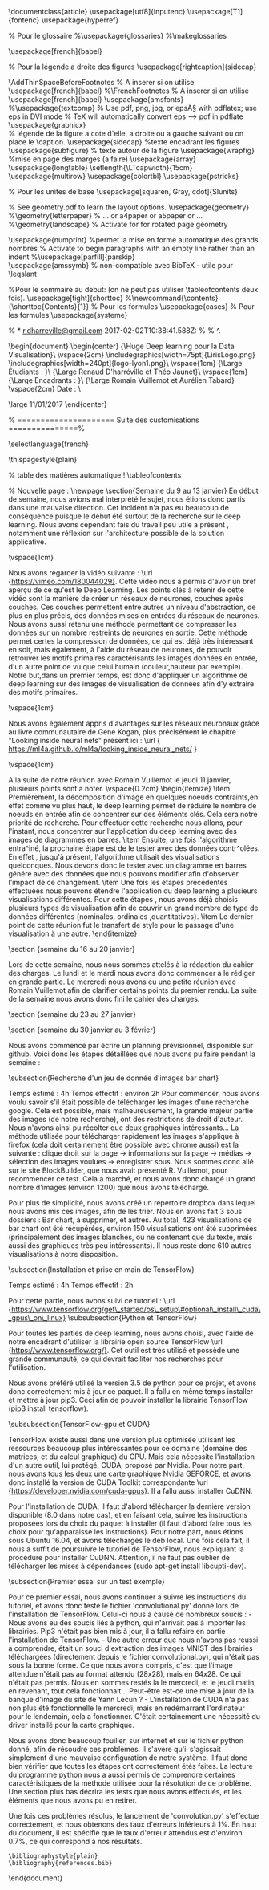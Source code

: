 \documentclass{article}
\usepackage[utf8]{inputenc}
\usepackage[T1]{fontenc}
\usepackage{hyperref}

% Pour le glossaire
%\usepackage{glossaries}
%\makeglossaries

\usepackage[french]{babel}

% Pour la légende a droite des figures
\usepackage[rightcaption]{sidecap}

\AddThinSpaceBeforeFootnotes % A  inserer si on utilise \usepackage[french]{babel}
%\FrenchFootnotes % A  inserer si on utilise \usepackage[french]{babel}
\usepackage{amsfonts}
%\usepackage{textcomp}
% Use pdf, png, jpg, or epsÂ§ with pdflatex; use eps in DVI mode
% TeX will automatically convert eps --> pdf in pdflate
\usepackage{graphicx}	
% légende de la figure a cote d'elle, a droite ou a gauche suivant ou on place le \caption.
\usepackage{sidecap}
%texte encadrant les figures
\usepackage{subfigure}
% texte autour de la figure
\usepackage{wrapfig}
%mise en page des marges (a  faire)
\usepackage{array}
\usepackage{longtable}
\setlength{\LTcapwidth}{15cm}
\usepackage{multirow}
\usepackage{colortbl}
\usepackage{pstricks}

% Pour les unites de base
\usepackage[squaren, Gray, cdot]{SIunits}

% See geometry.pdf to learn the layout options.
\usepackage{geometry}
%\geometry{letterpaper}                   		% ... or a4paper or a5paper or ... 
%\geometry{landscape}                		% Activate for for rotated page geometry

\usepackage{numprint} %permet la mise en forme automatique des grands nombres
% Activate to begin paragraphs with an empty line rather than an indent
%\usepackage[parfill]{parskip}    				
\usepackage{amssymb} % non-compatible avec BibTeX - utile pour \leqslant

%Pour le sommaire au debut: (on ne peut pas utiliser \tableofcontents deux fois).
\usepackage[tight]{shorttoc}
%\newcommand{\contents}{\shorttoc{Contents}{1}}
% Pour les formules
\usepackage{cases}
% Pour les formules
\usepackage{systeme}


% * <r.dharreville@gmail.com> 2017-02-02T10:38:41.588Z:
%
% ^.



\begin{document}
\begin{center}
{\Huge Deep learning pour la Data Visualisation}\\
\vspace{2cm}
\includegraphics[width=75pt]{LirisLogo.png}
\includegraphics[width=240pt]{logo-lyon1.png}\\
\vspace{1cm}
{\Large Étudiants : }\\ 
{\Large Renaud D'harréville et  Théo Jaunet}\\
\vspace{1cm}
{\Large Encadrants : }\\ 
{\Large Romain Vuillemot et  Aurélien Tabard}
\vspace{2cm}
Date : \\

\large 11/01/2017
\end{center}


% ===================== Suite des customisations ===============%

\selectlanguage{french}

\thispagestyle{plain}

% table des matières automatique ! 
\tableofcontents


% Nouvelle page :
\newpage
\section{Semaine du 9 au 13 janvier}
En début de semaine, nous avions mal interprété le sujet, nous étions donc partis dans une mauvaise direction.
Cet incident n'a pas eu beaucoup de conséquence puisque le début été surtout de la recherche sur le deep learning.
Nous avons cependant fais du travail peu utile a présent , notamment une réflexion sur l'architecture possible de la solution applicative.

\vspace{1cm}

Nous avons regarder la vidéo suivante : \url {https://vimeo.com/180044029}.
Cette vidéo nous a permis d'avoir un bref aperçu de ce qu'est le Deep Learning.
Les points clés à retenir de cette vidéo sont la manière de créer un réseaux de neurones, couches après couches. 
Ces couches permettent entre autres un niveau d'abstraction, de plus en plus précis, des données mises en entrées du réseaux de neurones.
Nous avons aussi retenu une méthode permettant de compresser les données sur un nombre restreints de neurones en sortie. Cette méthode permet certes la compression de données, ce qui est déjà très intéressant en soit, mais également, à l'aide du réseau de neurones, de pouvoir retrouver les motifs primaires caractérisants les images données en entrée, d'un autre point de vu que celui humain (couleur,hauteur par exemple). Notre but,dans un premier temps, est donc d'appliquer un algorithme de deep learning sur des images de visualisation de données afin d'y extraire des motifs primaires.

\vspace{1cm}

Nous avons également appris d'avantages sur les réseaux neuronaux grâce au livre communautaire de Gene Kogan,
plus précisément le chapitre "Looking inside neural nets" présent ici : 
\url { https://ml4a.github.io/ml4a/looking_inside_neural_nets/ }

\vspace{1cm}

A la suite de notre réunion avec Romain Vuillemot le jeudi 11 janvier, plusieurs points sont a noter.
\vspace{0.2cm}
\begin{itemize}
\item Premièrement, la décomposition d'image en quelques noeuds contraints,en effet comme vu plus haut, le deep learning permet de réduire le nombre de noeuds en entrée afin de concentrer sur des éléments clés. Cela sera notre priorité de recherche. Pour effectuer cette recherche nous allons, pour l'instant, nous concentrer sur l'application du deep learning avec des images de diagrammes en barres.
\item Ensuite, une fois l'algorithme entra\^iné, la prochaine étape est de le tester avec des données contr\^olées. En effet , jusqu'à présent, l'algorithme utilisait des visualisations quelconques. Nous devons donc le tester avec un diagramme en barres généré avec des données que nous pouvons modifier afin d'observer l'impact de ce changement.
\item Une fois les étapes précédentes effectuées nous pouvons étendre l'application du deep learning a plusieurs visualisations différentes. Pour cette étapes , nous avons déjà choisis plusieurs types de visualisation afin de couvrir un grand nombre de type de données différentes \{nominales, ordinales ,quantitatives\}.
\item Le dernier point de cette réunion fut le transfert de style pour le passage d'une visualisation à une autre.
\end{itemize}

\section {semaine du 16 au 20 janvier}

Lors de cette semaine, nous nous sommes attelés à la rédaction du cahier des charges.
Le lundi et le mardi nous avons donc commencer à le rédiger en grande partie. Le mercredi nous avons eu une petite réunion avec Romain Vuillemot afin de clarifier certains points du premier rendu. La suite de la semaine nous avons donc fini le cahier des charges.

\section {semaine du 23 au 27 janvier}

\section {semaine du 30 janvier au 3 février}

Nous avons commencé par écrire un planning prévisionnel, disponible sur github.
Voici donc les étapes détaillées que nous avons pu faire pendant la semaine : 

\subsection{Recherche d'un jeu de donnée d'images bar chart}

Temps estimé : 4h
Temps effectif : environ 2h
Pour commencer, nous avons voulu savoir s'il était possible de télécharger les images d'une recherche google. Cela est possible, mais malheureusement, la grande majeur partie des images (de notre recherche), ont des restrictions de droit d'auteur. Nous n'avons ainsi pu récolter que deux graphiques intéressants...
La méthode utilisée pour télécharger rapidement les images s'applique à firefox (cela doit certainement être possible avec chrome aussi) est la suivante : clique droit sur la page -> informations sur la page -> médias -> sélection des images voulues -> enregistrer sous. 
Nous sommes donc allé sur le site BlockBuilder, que nous avait présenté R. Vuillemot, pour recommencer ce test. Cela a marché, et nous avons donc chargé un grand nombre d'images (environ 1200) que nous avons téléchargé.

Pour plus de simplicité, nous avons créé un répertoire dropbox dans lequel nous avons mis ces images, afin de les trier. Nous en avons fait 3 sous dossiers : Bar chart, à supprimer, et autres. Au total, 423 visualisations de bar chart ont été récupérées, environ 150 visualisations ont été supprimées (principalement des images blanches, ou ne contenant que du texte, mais aussi des graphiques très peu intéressants). Il nous reste donc 610 autres visualisations à notre disposition.


\subsection{Installation et prise en main de TensorFlow}

Temps estimé : 4h
Temps effectif : 2h

Pour cette partie, nous avons suivi ce tutoriel : \url {https://www.tensorflow.org/get\_started/os\_setup\#optional\_install\_cuda\_gpus\_on\_linux}
\subsubsection{Python et TensorFlow}

Pour toutes les parties de deep learning, nous avons choisi, avec l'aide de notre encadrant d'utiliser la librairie open source TensorFlow \url {https://www.tensorflow.org/}. Cet outil est très utilisé et possède une grande communauté, ce qui devrait faciliter nos recherches pour l'utilisation.

Nous avons préféré utilisé la version 3.5 de python pour ce projet, et avons donc correctement mis à jour ce paquet. Il a fallu en même temps installer et mettre à jour pip3. Ceci afin de pouvoir installer la librairie TensorFlow (pip3 install tensorflow).

\subsubsection{TensorFlow-gpu et CUDA}

TensorFlow existe aussi dans une version plus optimisée utilisant les ressources beaucoup plus intéressantes pour ce domaine (domaine des matrices, et du calcul graphique) du GPU. Mais cela nécessite l'installation d'un autre outil, lui protégé, CUDA, proposé par Nvidia. Pour notre part, nous avons tous les deux une carte graphique Nvidia GEFORCE, et avons donc installé la version de CUDA Toolkit correspondante \url {https://developer.nvidia.com/cuda-gpus}.
Il a fallu aussi installer CuDNN.

Pour l'installation de CUDA, il faut d'abord télécharger la dernière version disponible (8.0 dans notre cas), et en faisant cela, suivre les instructions proposées lors du choix du paquet à installer (il faut d'abord faire tous les choix pour qu'apparaisse les instructions). Pour notre part, nous étions sous Ubuntu 16.04, et avons téléchargés le deb local. Une fois cela fait, il nous a suffit de poursuivre le tutoriel de TensorFlow, nous expliquant la procédure pour installer CuDNN. Attention, il ne faut pas oublier de télécharger les mises à dépendances (sudo apt-get install libcupti-dev).

\subsection{Premier essai sur un test exemple}

Pour ce premier essai, nous avons continuer à suivre les instructions du tutoriel, et avons donc testé le fichier 'convolutional.py' donné lors de l'installation de TensorFlow. Celui-ci nous a causé de nombreux soucis : 
	- Nous avons eu des soucis liés à python, qui n'arrivait pas à importer les librairies. Pip3 n'était pas bien mis à jour, il a fallu refaire en partie l'installation de TensorFlow.
    - Une autre erreur que nous n'avons pas réussi à comprendre, était un souci d'extraction des images MNIST des librairies téléchargées (directement depuis le fichier convolutional.py), qui n'était pas sous la bonne forme. Ce que nous avons compris, c'est que l'image attendue n'était pas au format attendu (28x28), mais en 64x28. Ce qui n'était pas permis. Nous en sommes restés la le mercredi, et le jeudi matin, en revenant, tout cela fonctionnait... Peut-être est-ce une mise à jour de la banque d'image du site de Yann Lecun ? 
    - L'installation de CUDA n'a pas non plus été fonctionnelle le mercredi, mais en redémarrant l'ordinateur pour le lendemain, cela a fonctionner. C'était certainement une nécessité du driver installé pour la carte graphique.
    
Nous avons donc beaucoup fouiller, sur internet et sur le fichier python donné, afin de résoudre ces problèmes. Il s'avère qu'il s'agissait simplement d'une mauvaise configuration de notre système. Il faut donc bien vérifier que toutes les étapes ont correctement étés faites. La lecture du programme python nous a aussi permis de comprendre certaines caractéristiques de la méthode utilisée pour la résolution de ce problème. Une section plus bas décrira les tests que nous avons effectués, et les éléments que nous avons pu en retirer.

Une fois ces problèmes résolus, le lancement de 'convolution.py' s'effectue correctement, et nous obtenons des taux d'erreurs inférieurs à 1\%. En haut du document, il est spécifié que le taux d'erreur attendus est d'environ 0.7\%, ce qui correspond à nos résultats.


	\bibliographystyle{plain}
    \bibliography{references.bib}


\end{document}




